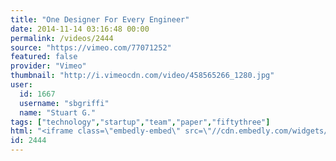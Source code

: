 ```yaml
---
title: "One Designer For Every Engineer"
date: 2014-11-14 03:16:48 00:00
permalink: /videos/2444
source: "https://vimeo.com/77071252"
featured: false
provider: "Vimeo"
thumbnail: "http://i.vimeocdn.com/video/458565266_1280.jpg"
user:
  id: 1667
  username: "sbgriffi"
  name: "Stuart G."
tags: ["technology","startup","team","paper","fiftythree"]
html: "<iframe class=\"embedly-embed\" src=\"//cdn.embedly.com/widgets/media.html?src=http%3A%2F%2Fplayer.vimeo.com%2Fvideo%2F77071252&wmode=transparent&src_secure=1&url=http%3A%2F%2Fvimeo.com%2F77071252&image=http%3A%2F%2Fi.vimeocdn.com%2Fvideo%2F458565266_1280.jpg&key=daaebf4d9cdd46779200162d0ca86e20&type=text%2Fhtml&schema=vimeo\" width=\"1280\" height=\"720\" scrolling=\"no\" frameborder=\"0\" allowfullscreen></iframe>"
id: 2444
---
```


